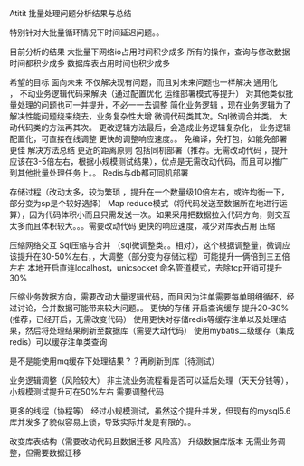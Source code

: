 Atitit 批量处理问题分析结果与总结

特别针对大批量循环情况下时间延迟问题。。


目前分析的结果
大批量下网络io占用时间积少成多
所有的操作，查询与修改数据时间都积少成多
数据库表占用时间也积少成多

希望的目标
面向未来
不仅解决现有问题，而且对未来问题也一样解决
通用化  
 ， 不动业务逻辑代码来解决（通过配置优化 运维部署模式等提升）
对其他类似批量处理的问题也可一并提升，不必一一去调整
简化业务逻辑
，现在业务逻辑为了解决性能问题绕来绕去，业务复杂性大增
微调代码类其次。Sql微调合并类。
大动代码类的方法再其次。
更改逻辑方法最后，会造成业务逻辑复杂化，
业务逻辑配置化，可直接在线调整
更快的调整响应速度。。
免编译，免打包，如能免部署更佳
解决方法总结
更近的距离原则
包括同机部署（推荐。无需改动代码 ，提升应该在3-5倍左右，根据小规模测试结果），优点是无需改动代码，而且可以推广到其他批量处理任务上。。
Redis与db都可同机部署


存储过程（改动太多，较为繁琐 ，提升在一个数量级10倍左右，或许均衡一下，部分变为sp是个较好选择）
Map reduce模式（将代码发送至数据所在地进行运算），因为代码体积小而且只需发送一次。如果采用把数据拉入代码方向，则交互太多而且体积较大。。。需要改动代码
更快的响应速度，减少对库表占用
 压缩

 压缩网络交互
Sql压缩与合并 （sql微调整类。。相对），这个根据调整量，微调应该提升在30-50%左右，，大调整（部分变为存储过程）可能提升一俩倍到三五倍左右
本地开启直连localhost，unicsocket 命名管道模式，去除tcp开销可提升30%

压缩业务数据方向，需要改动大量逻辑代码，而且因为注单需要每单明细循环，经过讨论，合并数据可能带来较大问题。。
更快的存储
开启查询缓存   提升20-30%    (推荐，已经开启，无需改变代码）
使用更快对存储redis等缓存注单以及处理结果，然后将处理结果刷新至数据库（需要大动代码）
使用mybatis二级缓存（集成redis）可以缓存注单类查询

是不是能使用mq缓存下处理结果？？再刷新到库（待测试）


业务逻辑调整（风险较大）
非主流业务流程看是否可以延后处理（天天分钱等），小规模测试提升可在50%左右
需要调整代码

更多的线程（协程等）
经过小规模测试，虽然这个提升并发，但现有的mysql5.6库并发多了貌似容易上锁，导致实际并发是有限的。。


改变库表结构（需要改动代码且数据迁移 风险高）
升级数据库版本
无需业务调整，但需要数据迁移

